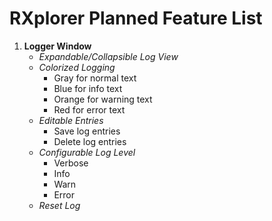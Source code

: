 # RXplorer Planned Feature List
1. **Logger Window**
    - _Expandable/Collapsible Log View_
    - _Colorized Logging_
        - Gray for normal text
        - Blue for info text
        - Orange for warning text
        - Red for error text
    - _Editable Entries_
        - Save log entries
        - Delete log entries
    - _Configurable Log Level_
        - Verbose
        - Info
        - Warn
        - Error
    - _Reset Log_
    
